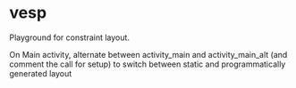 # vesp
Playground for constraint layout.

On Main activity, alternate between activity_main and activity_main_alt (and comment the call for setup) to switch between static and programmatically generated layout
